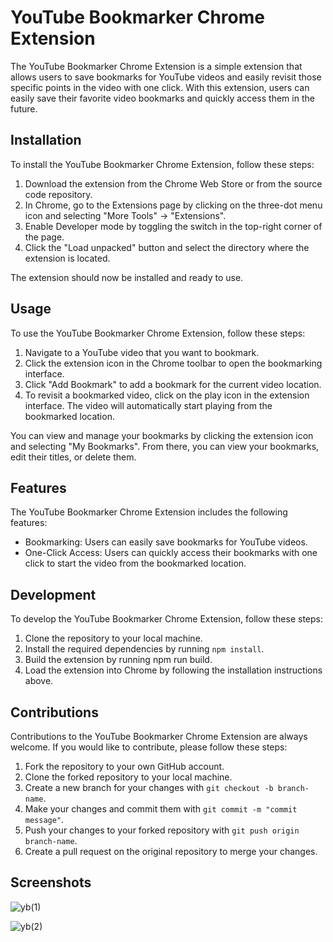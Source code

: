 # YouTube Bookmarker Chrome Extension
The YouTube Bookmarker Chrome Extension is a simple extension that allows users to save bookmarks for YouTube videos and easily revisit those specific points in the video with one click. With this extension, users can easily save their favorite video bookmarks and quickly access them in the future.

## Installation
To install the YouTube Bookmarker Chrome Extension, follow these steps:

1. Download the extension from the Chrome Web Store or from the source code repository.
2. In Chrome, go to the Extensions page by clicking on the three-dot menu icon and selecting "More Tools" -> "Extensions".
3. Enable Developer mode by toggling the switch in the top-right corner of the page.
4. Click the "Load unpacked" button and select the directory where the extension is located.

The extension should now be installed and ready to use.

## Usage
To use the YouTube Bookmarker Chrome Extension, follow these steps:

1. Navigate to a YouTube video that you want to bookmark.
2. Click the extension icon in the Chrome toolbar to open the bookmarking interface.
3. Click "Add Bookmark" to add a bookmark for the current video location.
4. To revisit a bookmarked video, click on the play icon in the extension interface. The video will automatically start playing from the bookmarked location.

You can view and manage your bookmarks by clicking the extension icon and selecting "My Bookmarks". From there, you can view your bookmarks, edit their titles, or delete them.

## Features
The YouTube Bookmarker Chrome Extension includes the following features:

* Bookmarking: Users can easily save bookmarks for YouTube videos.
* One-Click Access: Users can quickly access their bookmarks with one click to start the video from the bookmarked location.

## Development
To develop the YouTube Bookmarker Chrome Extension, follow these steps:

1. Clone the repository to your local machine.
2. Install the required dependencies by running `npm install`.
3. Build the extension by running npm run build.
4. Load the extension into Chrome by following the installation instructions above.

## Contributions
Contributions to the YouTube Bookmarker Chrome Extension are always welcome. If you would like to contribute, please follow these steps:

1. Fork the repository to your own GitHub account.
2. Clone the forked repository to your local machine.
3. Create a new branch for your changes with `git checkout -b branch-name`.
4. Make your changes and commit them with `git commit -m "commit message"`.
5. Push your changes to your forked repository with `git push origin branch-name`.
6. Create a pull request on the original repository to merge your changes.

## Screenshots
![yb(1)](https://user-images.githubusercontent.com/105808552/227508279-8135b436-a7df-4e07-aed7-a9275564cd3a.png)

![yb(2)](https://user-images.githubusercontent.com/105808552/227508281-5d5ae44e-0ccc-426d-85cc-6c32f371edbd.png)
